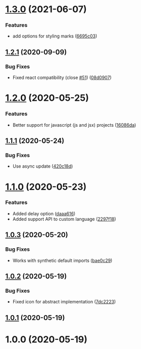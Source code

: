 # [1.3.0](https://github.com/edgardmessias/vscode.override-mark/compare/v1.2.1...v1.3.0) (2021-06-07)


### Features

* add options for styling marks ([6695c03](https://github.com/edgardmessias/vscode.override-mark/commit/6695c0399eb0e08b66369d2a2af281bd3e0ba5b7))



## [1.2.1](https://github.com/edgardmessias/vscode.override-mark/compare/v1.2.0...v1.2.1) (2020-09-09)


### Bug Fixes

* Fixed react compatibility (close [#51](https://github.com/edgardmessias/vscode.override-mark/issues/51)) ([08d0907](https://github.com/edgardmessias/vscode.override-mark/commit/08d0907a69be6ccb5df318e6463d8b8e6cd7b52e))



# [1.2.0](https://github.com/edgardmessias/vscode.override-mark/compare/v1.1.1...v1.2.0) (2020-05-25)


### Features

* Better support for javascript (js and jsx) projects ([16086da](https://github.com/edgardmessias/vscode.override-mark/commit/16086da4c8b6c47eebb566cd60565c4fddcd48f2))



## [1.1.1](https://github.com/edgardmessias/vscode.override-mark/compare/v1.1.0...v1.1.1) (2020-05-24)


### Bug Fixes

* Use async update ([420c18d](https://github.com/edgardmessias/vscode.override-mark/commit/420c18dc94a3d7429f346bb23708d3dab2f27f19))



# [1.1.0](https://github.com/edgardmessias/vscode.override-mark/compare/v1.0.3...v1.1.0) (2020-05-23)


### Features

* Added delay option ([daaa616](https://github.com/edgardmessias/vscode.override-mark/commit/daaa616cd93f1b4b8062dc2e649b5fec80fe351c))
* Added support API to custom language ([2297f18](https://github.com/edgardmessias/vscode.override-mark/commit/2297f182c782b1a916dd74c4220b6cbcdb57ed9d))



## [1.0.3](https://github.com/edgardmessias/vscode.override-mark/compare/v1.0.2...v1.0.3) (2020-05-20)


### Bug Fixes

* Works with synthetic default imports ([bae0c29](https://github.com/edgardmessias/vscode.override-mark/commit/bae0c29716a6f51491ccd9451c7d266007d4da0f))



## [1.0.2](https://github.com/edgardmessias/vscode.override-mark/compare/v1.0.1...v1.0.2) (2020-05-19)


### Bug Fixes

* Fixed icon for abstract implementation ([7dc2223](https://github.com/edgardmessias/vscode.override-mark/commit/7dc2223a02c2ebc324547b9e1ecb5baaad887e94))



## [1.0.1](https://github.com/edgardmessias/vscode.override-mark/compare/v1.0.0...v1.0.1) (2020-05-19)



# 1.0.0 (2020-05-19)



